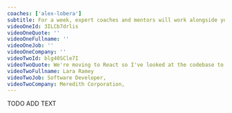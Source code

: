 ```yaml
---
coaches: ['alex-lobera']
subtitle: For a week, expert coaches and mentors will work alongside you in Berlin to master the React ecosystem so you return to work as a React specialist
videoOneId: 3ILCb7drlis
videoOneQuote: ''
videoOneFullname: ''
videoOneJob: ''
videoOneCompany: ''
videoTwoId: blg40SCle7I
videoTwoQuote: We're moving to React so I've looked at the codebase to identify where we could be using advanced patterns...
videoTwoFullname: Lara Ramey
videoTwoJob: Software Developer,
videoTwoCompany: Meredith Corporation,
---
```


TODO ADD TEXT

